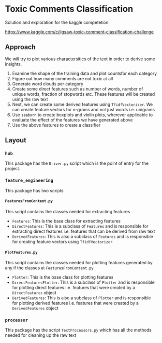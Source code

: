 # Toxic Comments Classification

Solution and exploration for the kaggle competetion

https://www.kaggle.com/c/jigsaw-toxic-comment-classification-challenge

## Approach
We will try to plot various charactersitics of the text in order to derive some insights.

1. Examine the shape of the training data and plot countsfor each category
2. Figure out how many comments are not toxic at all
3. Generate word clouds per category
4. Create some direct features such as number of words, number of unique words, fraction of stopwords etc. These features will be created using the raw text
5. Next, we can create some derived features using `TfidfVectorizer`. We can create feature vectors for n-grams and not just words i.e. unigrams
6. Use `seaborn` to create boxplots and violin plots, wherever applicable to evaluate the effect of the features we have generated above
7. Use the above features to create a classifier

## Layout

### `hub`
This package has the `Driver.py` script which is the point of entry for the project.

### `feature_engineering`
This package has two scripts

#### `FeaturesFromContent.py` 
This script contains the classes needed for extracting features
- `Features`: This is the base class for extracting features
- `DirectFeatures`: This is a subclass of `Features` and is responsible for extracting direct features i.e. features that can be derived from raw text
- `DerivedFeatures`: This is also a subclass of `Features` and is responsible for creating feature vectors using `TfidfVectorizer`

#### `PlotFeatures.py` 
This script contains the classes needed for plotting features generated by any if the classes at `FeaturesFromContent.py`

- `Plotter`: This is the base class for plotting features
- `DirectFeaturesPlotter`: This is a subclass of `Plotter` and is responsible for plotting direct features i.e. features that were created by a `DirectFeatures` object
- `DerivedFeatures`: This is also a subclass of `Plotter` and is responsible for plotting derived features i.e. features that were created by a `DerivedFeatures` object

### `processor`
This package has the script `TextProcessors.py` which has all the methods needed for cleaning up the raw text
